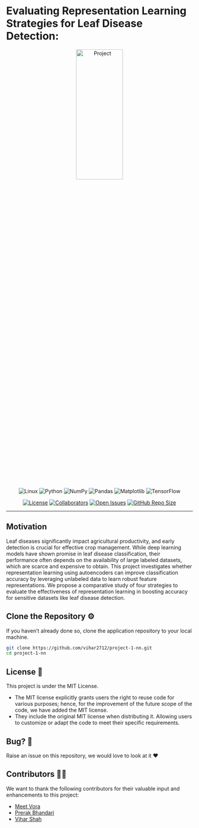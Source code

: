 # Evaluating Representation Learning Strategies for Leaf Disease Detection:

<p align="center">
  <picture>
    <source media="(prefers-color-scheme: dark)" srcset="https://github.com/user-attachments/assets/040766f7-84fc-42bc-8837-98928f0f8cc2">
    <img alt="Project" src="https://github.com/user-attachments/assets/040766f7-84fc-42bc-8837-98928f0f8cc2" height=30% width=50%>
  </picture>
</p>

<div align="center">

![Linux](https://img.shields.io/badge/Linux-FCC624?style=for-the-badge&logo=linux&logoColor=black)
![Python](https://img.shields.io/badge/python-3670A0?style=for-the-badge&logo=python&logoColor=ffdd54)
![NumPy](https://img.shields.io/badge/numpy-%23013243.svg?style=for-the-badge&logo=numpy&logoColor=white)
![Pandas](https://img.shields.io/badge/pandas-%23150458.svg?style=for-the-badge&logo=pandas&logoColor=white)
![Matplotlib](https://img.shields.io/badge/Matplotlib-%23ffffff.svg?style=for-the-badge&logo=Matplotlib&logoColor=black)
![TensorFlow](https://img.shields.io/badge/TensorFlow-%23FF6F00.svg?style=for-the-badge&logo=TensorFlow&logoColor=white)

[![License](https://img.shields.io/badge/License-MIT-purple.svg?style=flat)](https://github.com/Rmv-se-510/NCSU_Campus_Jobs_Review_System_2.0/main/LICENSE)
[![Collaborators](https://img.shields.io/badge/Collaborators-3-orange.svg?style=flat)](https://github.com//vihar2712/project-1-nn/graphs/contributors)
[![Open Issues](https://img.shields.io/github/issues/Rmv-se-510/NCSU_Campus_Jobs_Review_System_2.0)](https://github.com//vihar2712/project-1-nn/issues)
[![GitHub Repo Size](https://img.shields.io/github/repo-size/Rmv-se-510/NCSU_Campus_Jobs_Review_System_2.0.svg)](https://img.shields.io/github/repo-size//vihar2712/project-1-nn.svg)
</div>

---

## Motivation

Leaf diseases significantly impact agricultural productivity, and early detection is crucial for effective crop management. While deep learning models have shown promise in leaf disease classification, their performance often depends on the availability of large labeled datasets, which are scarce and expensive to obtain. This project investigates whether representation learning using autoencoders can improve classification accuracy by leveraging unlabeled data to learn robust feature representations. We propose a comparative study of four strategies to evaluate the effectiveness of representation learning in boosting accuracy for sensitive datasets like leaf disease detection.

## Clone the Repository ⚙️

If you haven’t already done so, clone the application repository to your local machine.

```bash
git clone https://github.com/vihar2712/project-1-nn.git
cd project-1-nn
```

## License 📃
This project is under the MIT License.
- The MIT license explicitly grants users the right to reuse code for various purposes; hence, for the improvement of the future scope of the code, we have added the MIT license.
- They include the original MIT license when distributing it. Allowing users to customize or adapt the code to meet their specific requirements.
  
## Bug? 🐛
Raise an issue on this repository, we would love to look at it ❤️

## Contributors 👨‍💻

We want to thank the following contributors for their valuable input and enhancements to this project:

- [Meet Vora](https://github.com/Meet090201vora)
- [Prerak Bhandari](https://github.com/bhandariprerak)
- [Vihar Shah](https://github.com/vihar2712)
